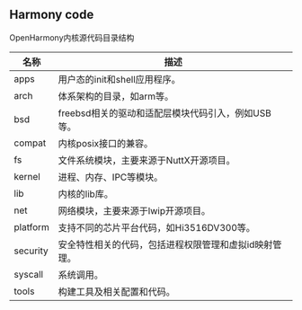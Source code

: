 ## Harmony code



OpenHarmony内核源代码目录结构

| 名称     | 描述                                                   |
| -------- | ------------------------------------------------------ |
| apps     | 用户态的init和shell应用程序。                          |
| arch     | 体系架构的目录，如arm等。                              |
| bsd      | freebsd相关的驱动和适配层模块代码引入，例如USB等。     |
| compat   | 内核posix接口的兼容。                                  |
| fs       | 文件系统模块，主要来源于NuttX开源项目。                |
| kernel   | 进程、内存、IPC等模块。                                |
| lib      | 内核的lib库。                                          |
| net      | 网络模块，主要来源于lwip开源项目。                     |
| platform | 支持不同的芯片平台代码，如Hi3516DV300等。              |
| security | 安全特性相关的代码，包括进程权限管理和虚拟id映射管理。 |
| syscall  | 系统调用。                                             |
| tools    | 构建工具及相关配置和代码。                             |